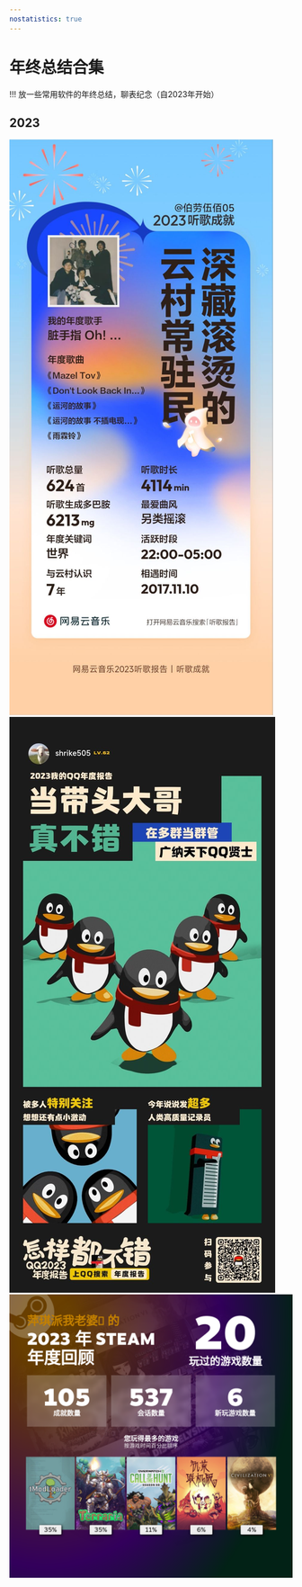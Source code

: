 ```yaml
---
nostatistics: true
---
```


# 年终总结合集

!!!
    放一些常用软件的年终总结，聊表纪念（自2023年开始）

## 2023

![](../img/netease2023.jpg)
![](../img/qq2023.jpg)
![](../img/steam2023.png)